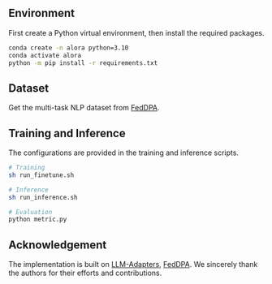 ## Environment
First create a Python virtual environment, then install the required packages.

```bash
conda create -n alora python=3.10
conda activate alora
python -m pip install -r requirements.txt
```

## Dataset
Get the multi-task NLP dataset from [FedDPA](https://github.com/Lydia-yang/FedDPA/).


## Training and Inference

The configurations are provided in the training and inference scripts.

```bash
# Training
sh run_finetune.sh

# Inference
sh run_inference.sh

# Evaluation
python metric.py
```

## Acknowledgement
The implementation is built on [LLM-Adapters](https://github.com/AGI-Edgerunners/LLM-Adapters/), [FedDPA](https://github.com/Lydia-yang/FedDPA/). We sincerely thank the authors for their efforts and contributions.